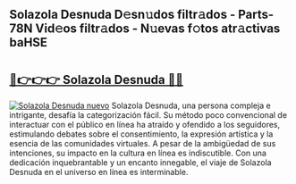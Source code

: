 ## Solazola Desnuda D𝚎sn𝚞dos filtr𝚊dos - Parts-78N Vid𝚎os filtr𝚊dos - N𝚞evas f𝚘tos atr𝚊ctivas baHSE

# <h2><a href="http://mb0xpn5.tromn.icu/?c=Solazola+Desnuda">🔗👉👉👉 Solazola Desnuda 🔗🔗</a></h2>

[![Solazola Desnuda nuevo](https://i.imgur.com/pEAQMta.gif)](http://mb0xpn5.tromn.icu/?c=Solazola+Desnuda)
Solazola Desnuda, una persona compleja e intrigante, desafía la categorización fácil. Su método poco convencional de interactuar con el público en línea ha atraído y ofendido a los seguidores, estimulando debates sobre el consentimiento, la expresión artística y la esencia de las comunidades virtuales. A pesar de la ambigüedad de sus intenciones, su impacto en la cultura en línea es indiscutible. Con una dedicación inquebrantable y un encanto innegable, el viaje de Solazola Desnuda en el universo en línea es interminable.
